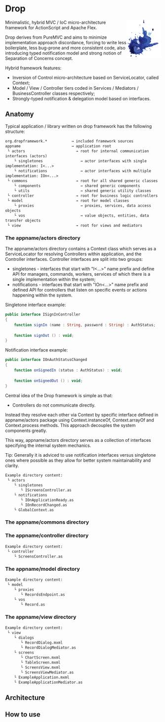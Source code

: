 # Drop

<img src="/docs/logo.png" align="right"></img>
Minimalistic, hybrid MVC / IoC micro-architecture framework for ActionScript and Apache Flex.

Drop derives from PureMVC and aims to minimize implementation approach discordance, forcing to write less boilerplate, less bug-prone and more consistent code, also introducing typed notification model and strong notion of Separation of Concerns concept.

Hybrid framework features:
* Inversion of Control micro-architecture based on ServiceLocator, called Context;
* Model / View / Controller tiers coded in Services / Mediators / BusinessController classes respectively;
* Strongly-typed notification & delegation model based on interfaces.


## Anatomy

Typical application / library written on drop framework has the following structure:
```
org.dropframework.*           → included framework sources
appname                       → application root
 └ actors                       → root for internal communication interfaces (actors)
    └ singletones                 → actor interfaces with single implementation: I<...>
    └ notifications               → actor interfaces with multiple implementation: IOn<...>
 └ commons                      → root for all shared generic classes
    └ components                  → shared generic components
    └ utils                       → shared generic utility classes
 └ controller                   → root for business logic controllers
 └ model                        → root for model classes
    └ proxies                     → proxies, services, data access objects
    └ vos                         → value objects, entities, data transfer objects
 └ view                         → root for views and mediators
```
 
### The appname/actors directory

The appname/actors directory contains a Context class which serves as a ServiceLocator for resolving Controllers within application, and the Controller interfaces. Controller interfaces are split into two groups:
* singletones - interfaces that start with "I<...>" name prefix and define API for managers, commands, workers, services of which there is a single implementation within the system;
* notifications - interfaces that start with "IOn<...>" name prefix and defined API for controllers that listen on specific events or actions happening within the system.

Singletone interface example:
```actionscript
public interface ISignInController
{
	function signIn (name : String, password : String) : AuthStatus;
	
	function signOut () : void;
}
```

Notification interface example:
```actionscript
public interface IOnAuthStatusChanged
{
	function onSignedIn (status : AuthStatus) : void;
	
	function onSignedOut () : void;
}
```

Central idea of the Drop framework is simple as that:
- Controllers do not communicate directly.

Instead they resolve each other via Context by specific interface defined in appname/actors package using Context.instanceOf, Context.arrayOf and Context.process methods. This approach decouples the system components greatly.

This way, appname/actors directory serves as a collection of interfaces specifying the internal system mechanics.

Tip: Generally it is adviced to use notification interfaces versus singletone ones where possible as they allow for better system maintainability and clarity.

```
Example directory content:
 └ actors                           
    └ singletones                 
       └ IScreensController.as
    └ notifications 
       └ IOnApplicationReady.as
       └ IOnRecordChanged.as       	   
    └ GlobalContext.as     
```
 
### The appname/commons directory


### The appname/controller directory
```
Example directory content:
 └ controller                       
    └ ScreensController.as
```
 
### The appname/model directory
```
Example directory content:
 └ model         
    └ proxies
       └ RecordsEndpoint.as
    └ vos                             
       └ Record.as
```
	
### The appname/view directory
```
Example directory content:
 └ view                
    └ dialogs
	   └ RecordDialog.mxml
	   └ RecordDialogMediator.as
    └ screens
	   └ ChartScreen.mxml
	   └ TableScreen.mxml	   
	   └ ScreensView.mxml
	   └ ScreensViewMediator.as
    └ ExampleApplication.mxml
    └ ExampleApplicationMediator.as	
```
 

## Architecture


## How to use

